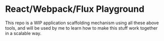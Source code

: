 # React/Webpack/Flux Playground

This repo is a WIP application scaffolding mechanism using all these above tools, and will be used by me to learn how to make this stuff work together in a scalable way. 